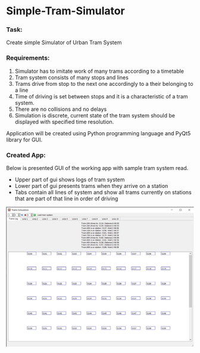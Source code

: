 # Simple-Tram-Simulator

### Task: 
Create simple Simulator of Urban Tram System

### Requirements: 
1. Simulator has to imitate work of many trams according to a timetable
2. Tram system consists of many stops and lines
3. Trams drive from stop to the next one accordingly to a their belonging to a line
4. Time of driving is set between stops and it is a characteristic of a tram system.
5. There are no collisions and no delays
6. Simulation is discrete, current state of the tram system should be displayed with specified time resolution.

Application will be created using Python programming language and PyQt5 library for GUI.

### Created App:
Below is presented GUI of the working app with sample tram system read.
- Upper part of gui shows logs of tram system
- Lower part of gui presents trams when they arrive on a station
- Tabs contain all lines of system and show all trams currently on stations that are part of that line in order of driving

![Tram Simulator GUI](tram_simulator.jpg)
